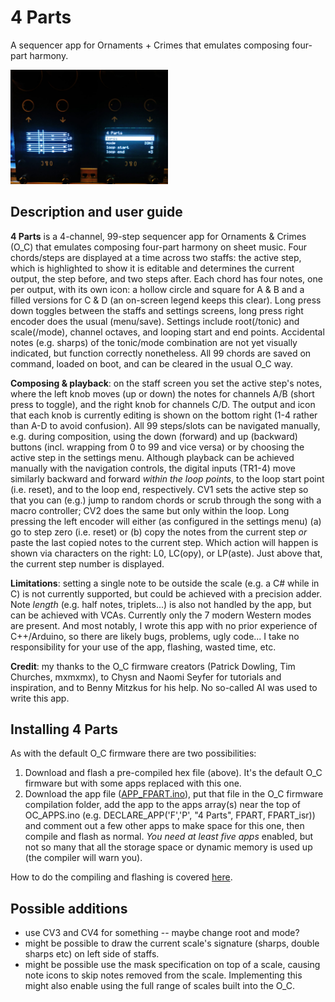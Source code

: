 # 4 Parts

A sequencer app for Ornaments + Crimes that emulates composing four-part harmony.

[<img src="https://github.com/jddinneen/4parts/blob/main/4parts.jpg" width="50%"/>](https://github.com/jddinneen/4parts/blob/main/4parts.jpg)

## Description and user guide

**4 Parts** is a 4-channel, 99-step sequencer app for Ornaments & Crimes (O_C) that emulates composing four-part harmony on sheet music. Four chords/steps are displayed at a time across two staffs: the active step, which is highlighted to show it is editable and determines the current output, the step before, and two steps after. Each chord has four notes, one per output, with its own icon: a hollow circle and square for A & B and a filled versions for C & D (an on-screen legend keeps this clear). Long press down toggles between the staffs and settings screens, long press right encoder does the usual (menu/save). Settings include root(/tonic) and scale(/mode), channel octaves, and looping start and end points. Accidental notes (e.g. sharps) of the tonic/mode combination are not yet visually indicated, but function correctly nonetheless. All 99 chords are saved on command, loaded on boot, and can be cleared in the usual O_C way.

**Composing & playback**: on the staff screen you set the active step's notes, where the left knob moves (up or down) the notes for channels A/B (short press to toggle), and the right knob for channels C/D. The output and icon that each knob is currently editing is shown on the bottom right (1-4 rather than A-D to avoid confusion). All 99 steps/slots can be navigated manually, e.g. during composition, using the down (forward) and up (backward) buttons (incl. wrapping from 0 to 99 and vice versa) or by choosing the active step in the settings menu. Although playback can be achieved manually with the navigation controls, the digital inputs (TR1-4) move similarly backward and forward *within the loop points*, to the loop start point (i.e. reset), and to the loop end, respectively. CV1 sets the active step so that you can (e.g.) jump to random chords or scrub through the song with a macro controller; CV2 does the same but only within the loop. Long pressing the left encoder will either (as configured in the settings menu) (a) go to step zero (i.e. reset) or (b) copy the notes from the current step *or* paste the last copied notes to the current step. Which action will happen is shown via characters on the right: L0, LC(opy), or LP(aste). Just above that, the current step number is displayed.

**Limitations**: setting a single note to be outside the scale (e.g. a C# while in C) is not currently supported, but could be achieved with a precision adder. Note *length* (e.g. half notes, triplets...) is also not handled by the app, but can be achieved with VCAs. Currently only the 7 modern Western modes are present. And most notably, I wrote this app with no prior experience of C++/Arduino, so there are likely bugs, problems, ugly code... I take no responsibility for your use of the app, flashing, wasted time, etc.

**Credit**: my thanks to the O_C firmware creators (Patrick Dowling, Tim Churches, mxmxmx), to Chysn and Naomi Seyfer for tutorials and inspiration, and to Benny Mitzkus for his help. No so-called AI was used to write this app.

## Installing 4 Parts

As with the default O_C firmware there are two possibilities:
 1. Download and flash a pre-compiled hex file (above). It's the default O_C firmware but with some apps replaced with this one.
 2. Download the app file ([APP_FPART.ino](https://github.com/jddinneen/4parts/blob/main/APP_FPART.ino)), put that file in the O_C firmware compilation folder, add the app to the apps array(s) near the top of OC_APPS.ino (e.g. DECLARE_APP('F','P', "4 Parts", FPART, FPART_isr)) and comment out a few other apps to make space for this one, then compile and flash as normal. *You need at least five apps* enabled, but not so many that all the storage space or dynamic memory is used up (the compiler will warn you).

How to do the compiling and flashing is covered [here](https://ornament-and-cri.me/firmware/).

## Possible additions
 
 - use CV3 and CV4 for something -- maybe change root and mode?
 - might be possible to draw the current scale's signature (sharps, double sharps etc) on left side of staffs.
 - might be possible use the mask specification on top of a scale, causing note icons to skip notes removed from the scale. Implementing this might also enable using the full range of scales built into the O_C.
